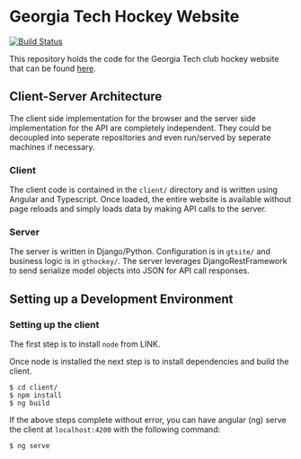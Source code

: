 # Georgia Tech Hockey Website

[![Build Status](https://travis-ci.org/dgalbraith33/gthockey.svg?branch=master)](https://travis-ci.org/dgalbraith33/gthockey)

This repository holds the code for the Georgia Tech club hockey website that can be found [here](https://www.gthockey.com).

## Client-Server Architecture

The client side implementation for the browser and the server side implementation for the API are
completely independent. They could be decoupled into seperate repositories and even run/served by
seperate machines if necessary.

### Client

The client code is contained in the `client/` directory and is written using Angular and Typescript.
Once loaded, the entire website is available without page reloads and simply loads data by making
API calls to the server.

### Server

The server is written in Django/Python. Configuration is in `gtsite/` and business logic is in
`gthockey/`. The server leverages DjangoRestFramework to send serialize model objects into JSON
for API call responses.

## Setting up a Development Environment

### Setting up the client

The first step is to install `node` from LINK.

Once node is installed the next step is to install dependencies and build the client.
```
$ cd client/
$ npm install
$ ng build
```

If the above steps complete without error, you can have angular (ng) serve the client at
`localhost:4200` with the following command:
```
$ ng serve
```